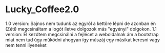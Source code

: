# Lucky_Coffee2.0
1.0 version: Sajnos nem tudunk az egyről a kettőre lépni de azonban én (Zéti) megcsináltam a logót íletve dolgozok más "egyényi" dolgokon.
1.1 version: El kezdtem megcsinálni a fejlécet a weboldalnak ám a bootstrap miat nem tud úgy működni ahogyan így múszáj egy másikat keresni vagy nem tenni ilyeneket

